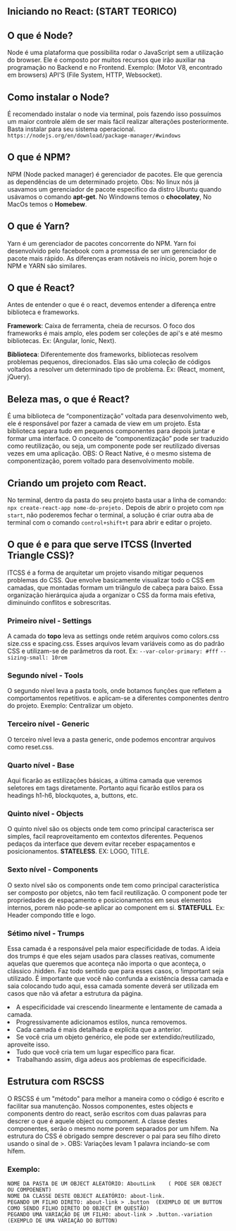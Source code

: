 
## Iniciando no React: (START TEORICO)

## O que é Node? 
Node é uma plataforma que possibilita rodar o JavaScript sem a utilização do browser.
Ele é composto por muitos recursos que irão auxiliar na programação no Backend e no Frontend.
Exemplo: (Motor V8, encontrado em browsers) API'S (File System, HTTP, Websocket).

## Como instalar o Node?
É recomendado instalar o node via terminal, pois fazendo isso possuímos um maior controle além de 
ser mais fácil realizar alterações posteriormente. Basta instalar para seu sistema operacional.
```https://nodejs.org/en/download/package-manager/#windows```

## O que é NPM?
NPM (Node packed manager) é gerenciador de pacotes. Ele que gerencia as dependências de 
um determinado projeto. 
Obs: No linux nós já usavamos um gerenciador de pacote especifico da distro Ubuntu quando 
usávamos o comando <strong>apt-get</strong>.
No Windowns temos o <strong>chocolatey</strong>, No MacOs temos o <strong>Homebew</strong>.

## O que é Yarn?
Yarn é um gerenciador de pacotes concorrente do NPM. Yarn foi desenvolvido pelo facebook com 
a promessa de ser um gerenciador de pacote mais rápido. As diferenças eram notáveis no ínicio, 
porem hoje o NPM e YARN são similares.

## O que é React?
Antes de entender o que é o react, devemos entender a diferença entre biblioteca e frameworks.

<strong>Framework</strong>: Caixa de ferramenta, cheia de recursos. O foco dos frameworks é mais amplo, eles 
podem ser coleções de api's e até mesmo bibliotecas. Ex: (Angular, Ionic, Next).

<strong>Biblioteca</strong>: Diferentemente dos frameworks, bibliotecas resolvem problemas pequenos, direcionados.
Elas são uma coleção de códigos voltados a resolver um determinado tipo de problema.
Ex: (React, moment, jQuery).


## Beleza mas, o que é React?
É uma biblioteca de “componentização” voltada para desenvolvimento web, ele é responsável 
por fazer a camada de view em um projeto. Esta biblioteca separa tudo em pequenos componentes 
para depois juntar e formar uma interface. O conceito de “componentização” pode ser traduzido 
como reutilização, ou seja, um componente pode ser reutilizado diversas vezes em uma aplicação.
OBS: O React Native, é o mesmo sistema de componentização, porem voltado para desenvolvimento mobile.

## Criando um projeto com React.

No terminal, dentro da pasta do seu projeto basta usar a linha de comando: 
```npx create-react-app nome-do-projeto.```
Depois de abrir o projeto com ```npm start```, não poderemos fechar o terminal, a solução é criar outra aba de
terminal com o comando ```control+shift+t``` para abrir e editar o projeto.

## O que é e para que serve ITCSS (Inverted Triangle CSS)?

ITCSS é a forma de arquitetar um projeto visando mitigar pequenos problemas do CSS. Que envolve basicamente visualizar todo o CSS em camadas, que montadas formam um triângulo de cabeça para baixo. Essa organização hierárquica ajuda a organizar o CSS da forma mais efetiva, diminuindo conflitos e sobrescritas.

<h3> Primeiro nível - Settings </h3>

A camada do <strong>topo</strong> leva as settings onde retém arquivos como colors.css 
size.css e spacing.css. Esses arquivos levam variáveis como as do padrão CSS e utilizam-se
de parâmetros da root. Ex: ```--var-color-primary: #fff``` ```--sizing-small: 10rem```

<h3> Segundo nível - Tools </h3>

O segundo nível leva a pasta tools, onde botamos funções que refletem a comportamentos repetitivos. 
e aplicam-se a diferentes componentes dentro do projeto. Exemplo: Centralizar um objeto.

<h3> Terceiro nível - Generic </h3>

O terceiro nível leva a pasta generic, onde podemos encontrar arquivos como reset.css.

<h3> Quarto nível - Base </h3>

Aqui ficarão as estilizações básicas, a última camada que veremos seletores em tags diretamente. 
Portanto aqui ficarão estilos para os headings h1-h6, blockquotes, a, buttons, etc.

<h3> Quinto nível - Objects </h3>

O quinto nível são os objects onde tem como principal caracterisca ser simples, facil reaproveitamento
em contextos diferentes. Pequenos pedaços da interface que devem evitar receber espaçamentos e posicionamentos. 
<strong>STATELESS</strong>. EX: LOGO, TITLE.

<h3> Sexto nível - Components </h3>

O sexto nível são os components onde tem como principal característica ser composto por objetcs, não
tem facil reutilização. O component pode ter propriedades de espaçamento e posicionamentos em seus elementos 
internos, porem não pode-se aplicar ao component em si. <strong>STATEFULL</strong>. Ex: Header compondo title e logo.

<h3> Sétimo nível - Trumps </h3>

Essa camada é a responsável pela maior especificidade de todas. A ideia dos trumps é que eles sejam usados para 
classes reativas, comumente aquelas que queremos que aconteça não importa o que aconteça, o clássico .hidden.
Faz todo sentido que para esses casos, o !important seja utilizado.  É importante que você não confunda a existência 
dessa camada e saia colocando tudo aqui, essa camada somente deverá ser utilizada em casos que não vá afetar a 
estrutura da página.

<li> A especificidade vai crescendo linearmente e lentamente de camada a camada.</li>
<li> Progressivamente adicionamos estilos, nunca removemos.</li>
<li> Cada camada é mais detalhada e explícita que a anterior.</li>
<li> Se você cria um objeto genérico, ele pode ser extendido/reutilizado, aproveite isso.</li>
<li> Tudo que você cria tem um lugar específico para ficar.</li>
<li> Trabalhando assim, diga adeus aos problemas de especificidade.</li>

## Estrutura com RSCSS

O RSCSS é um "método" para melhor a maneira como o código é escrito e facilitar sua manutenção.
Nossos componentes, estes objects e components dentro do react, serão escritos com duas palavras
para descrer o que é aquele object ou component. A classe destes componentes, serão o mesmo nome
porem separados por um hífem. Na estrutura do CSS é obrigado sempre descrever o pai para seu
filho direto usando o sinal de >. OBS: Variações levam 1 palavra inciando-se com hífem.

<h3> Exemplo: </h3>

```
NOME DA PASTA DE UM OBJECT ALEATÓRIO: AboutLink    ( PODE SER OBJECT OU COMPOENENT)
NOME DA CLASSE DESTE OBJECT ALEATÓRIO: about-link.
PEGANDO UM FILHO DIRETO: about-link > .button  (EXEMPLO DE UM BUTTON COMO SENDO FILHO DIRETO DO OBJECT EM QUESTÃO)
PEGANDO UMA VARIAÇÃO DE UM FILHO: about-link > .button.-variation (EXEMPLO DE UMA VARIAÇÂO DO BUTTON)
```
